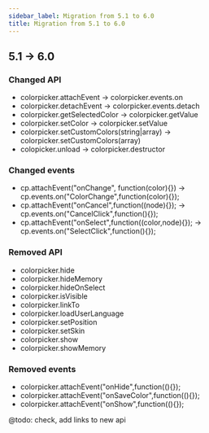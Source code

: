 ```yaml
---
sidebar_label: Migration from 5.1 to 6.0
title: Migration from 5.1 to 6.0
---          
```


5.1 -> 6.0
-----------

### Changed API

- colorpicker.attachEvent -> colorpicker.events.on	
- colorpicker.detachEvent -> colorpicker.events.detach
- colorpicker.getSelectedColor -> colorpicker.getValue 
- colorpicker.setColor -> colorpicker.setValue
- colorpicker.setCustomColors(string|array)	-> colorpicker.setCustomColors(array)
- colopicker.unload -> colorpicker.destructor


### Changed events

- cp.attachEvent("onChange", function(color){}) -> cp.events.on("ColorChange",function(color){});
- cp.attachEvent("onCancel",function((node){}); -> cp.events.on("CancelClick",function(){});
- cp.attachEvent("onSelect",function((color,node){});	-> cp.events.on("SelectClick",function(){});

### Removed API

- colorpicker.hide		
- colorpicker.hideMemory	
- colorpicker.hideOnSelect	
- colorpicker.isVisible	
- colorpicker.linkTo
- colorpicker.loadUserLanguage	
- colorpicker.setPosition	
- colorpicker.setSkin	
- colorpicker.show
- colorpicker.showMemory	
	

### Removed events

- colorpicker.attachEvent("onHide",function((){});	
- colorpicker.attachEvent("onSaveColor",function((){});	
- colorpicker.attachEvent("onShow",function((){});	
	


@todo:
check, add links to new api